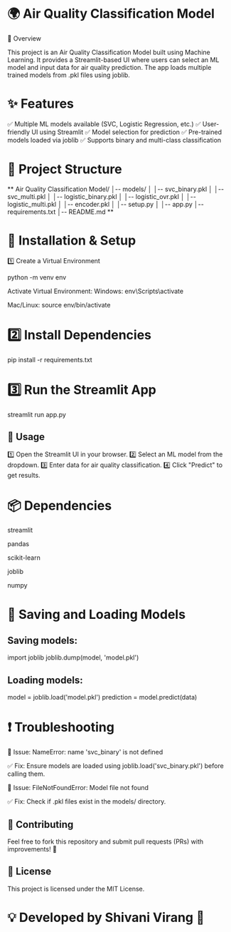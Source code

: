 # 🌍 Air Quality Classification Model

📌 Overview

This project is an Air Quality Classification Model built using Machine Learning. It provides a Streamlit-based UI where users can select an ML model and input data for air quality prediction. The app loads multiple trained models from .pkl files using joblib.

# ✨ Features

✅ Multiple ML models available (SVC, Logistic Regression, etc.)
✅ User-friendly UI using Streamlit
✅ Model selection for prediction
✅ Pre-trained models loaded via joblib
✅ Supports binary and multi-class classification

# 📂 Project Structure

** Air Quality Classification Model/
│-- models/
│   │-- svc_binary.pkl
│   │-- svc_multi.pkl
│   │-- logistic_binary.pkl
│   │-- logistic_ovr.pkl
│   │-- logistic_multi.pkl
│   │-- encoder.pkl
│   │-- setup.py
│   │-- app.py
│-- requirements.txt
│-- README.md **

# 🚀 Installation & Setup

 1️⃣ Create a Virtual Environment

 python -m venv env

 Activate Virtual Environment:
 Windows: env\Scripts\activate

Mac/Linux: source env/bin/activate

# 2️⃣ Install Dependencies

 pip install -r requirements.txt

# 3️⃣ Run the Streamlit App

streamlit run app.py

## 🔧 Usage

1️⃣ Open the Streamlit UI in your browser.
 2️⃣ Select an ML model from the dropdown.
 3️⃣ Enter data for air quality classification.
 4️⃣ Click "Predict" to get results.

# 📦 Dependencies

 streamlit

 pandas

 scikit-learn

 joblib

numpy

# 💾 Saving and Loading Models

## Saving models:

 import joblib
 joblib.dump(model, 'model.pkl')

## Loading models:

 model = joblib.load('model.pkl')
 prediction = model.predict(data)

# ❗ Troubleshooting

🔹 Issue: NameError: name 'svc_binary' is not defined

 ✅ Fix: Ensure models are loaded using joblib.load('svc_binary.pkl') before calling them.

 🔹 Issue: FileNotFoundError: Model file not found

 ✅ Fix: Check if .pkl files exist in the models/ directory.

## 🤝 Contributing

 Feel free to fork this repository and submit pull requests (PRs) with improvements! 🚀

## 📜 License
 This project is licensed under the MIT License.

# 💡 Developed by Shivani Virang 🚀
